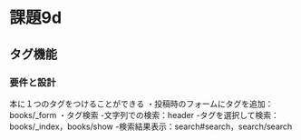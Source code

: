 # 課題9d
## タグ機能
### 要件と設計
本に１つのタグをつけることができる
・投稿時のフォームにタグを追加：books/_form
・タグ検索
  -文字列での検索：header
  -タグを選択して検索：books/_index，books/show
  -検索結果表示：search#search，search/search